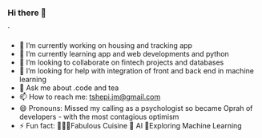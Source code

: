 ### Hi there 👋

<!--
**tshepimoloko/tshepimoloko** is a ✨ _special_ ✨ repository because its `README.md` (this file) appears on your GitHub profile.-->`

- 🔭 I’m currently working on housing and tracking app 
- 🌱 I’m currently learning app and web developments and python 
- 👯 I’m looking to collaborate on fintech projects and databases
- 🤔 I’m looking for help with integration of front and back end in machine learning
- 💬 Ask me about .code and tea 
- 📫 How to reach me: tshepi.jm@gmail.com
- 😄 Pronouns: Missed my calling as a psychologist so became Oprah of developers - with the most contagious optimism
- ⚡ Fun fact: 👩🏽‍🍳Fabulous Cuisine 🥘 AI 🍴Exploring Machine Learning

